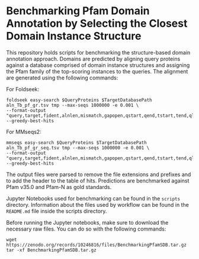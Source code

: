 # Benchmarking Pfam Domain Annotation by Selecting the Closest Domain Instance Structure

This repository holds scripts for benchmarking the structure-based domain annotation approach. Domains are predicted by aligning query proteins against a database comprised of domain instance structures and assigning the Pfam family of the top-scoring instances to the queries. The alignment are generated using the following commands:

For Foldseek:
```
foldseek easy-search $QueryProteins $TargetDatabasePath aln_Tb_pf_gr.tsv tmp --max-seqs 1000000 -e 0.001 \
--format-output "query,target,fident,alnlen,mismatch,gapopen,qstart,qend,tstart,tend,qlen,tlen,evalue,bits,alntmscore,lddt,prob,tcov" --greedy-best-hits
```
For MMseqs2:
```
mmseqs easy-search $QueryProteins $TargetDatabasePath aln_Tb_pf_gr_seq.tsv tmp --max-seqs 1000000 -e 0.001 \
--format-output "query,target,fident,alnlen,mismatch,gapopen,qstart,qend,tstart,tend,qlen,tlen,evalue,bits,tcov" --greedy-best-hits
```
The output files were parsed to remove the file extensions and prefixes and to add the header to the table of hits.
Predictions are benchmarked against Pfam v35.0 and Pfam-N as gold standards.

Jupyter Notebooks used for benchmarking can be found in the `scripts` directory. Information about the files used by workflow can be found in the `README.md` file inside the scripts directory.

Before running the Jupyter notebooks, make sure to download the necessary raw files. You can do so with the following commands:

```
wget https://zenodo.org/records/10246816/files/BenchmarkingPfamSDB.tar.gz
tar -xf BenchmarkingPfamSDB.tar.gz
```


